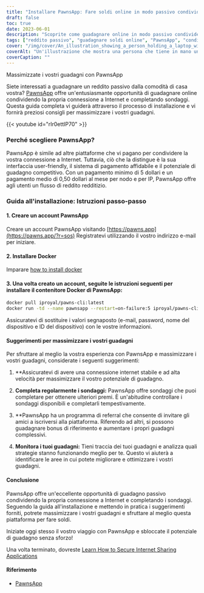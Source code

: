 ```yaml
---
title: "Installare PawnsApp: Fare soldi online in modo passivo condividendo Internet"
draft: false
toc: true
date: 2023-06-01
description: "Scoprite come guadagnare online in modo passivo condividendo la vostra connessione a Internet e completando i sondaggi con PawnsApp."
tags: ["reddito passivo", "guadagnare soldi online", "PawnsApp", "condivisione di internet", "completamento del sondaggio", "pagamento minimo", "pagamento medio", "guadagnare online", "attività secondaria", "lavorare da casa", "guadagnare premi", "monetizzare internet", "condivisione digitale", "generazione di reddito", "indipendenza finanziaria", "guadagnare un reddito extra", "sondaggi online", "reddito basato sulla tecnologia", "strategia di monetizzazione", "economia digitale", "rete peer-to-peer", "flusso di reddito", "Internet a casa", "opportunità di guadagno", "utilizzo di internet", "premi del sondaggio", "fare soldi online", "soldi facili", "premi digitali", "monetizzazione di internet", "guadagni passivi"]
cover: "/img/cover/An_illustration_showing_a_person_holding_a_laptop_with_a_money.png"
coverAlt: "Un'illustrazione che mostra una persona che tiene in mano un computer portatile con un simbolo di denaro sullo schermo, che rappresenta il guadagno passivo attraverso la condivisione di Internet e il completamento di sondaggi con PawnsApp."
coverCaption: ""
---
```

 Massimizzate i vostri guadagni con PawnsApp

Siete interessati a guadagnare un reddito passivo dalla comodità di casa vostra? [PawnsApp](https://pawns.app/?r=sos) offre un'entusiasmante opportunità di guadagnare online condividendo la propria connessione a Internet e completando sondaggi. Questa guida completa vi guiderà attraverso il processo di installazione e vi fornirà preziosi consigli per massimizzare i vostri guadagni.

{{< youtube id="rIr0ettIP70" >}}

### Perché scegliere PawnsApp?

PawnsApp è simile ad altre piattaforme che vi pagano per condividere la vostra connessione a Internet. Tuttavia, ciò che la distingue è la sua interfaccia user-friendly, il sistema di pagamento affidabile e il potenziale di guadagno competitivo. Con un pagamento minimo di 5 dollari e un pagamento medio di 0,50 dollari al mese per nodo e per IP, PawnsApp offre agli utenti un flusso di reddito redditizio.

### Guida all'installazione: Istruzioni passo-passo

#### 1. Creare un account PawnsApp

Creare un account PawnsApp visitando [https://pawns.app](https://pawns.app/?r=sos) Registratevi utilizzando il vostro indirizzo e-mail per iniziare.

#### 2. Installare Docker

Imparare [how to install docker](https://simeononsecurity.com/other/creating-profitable-low-powered-crypto-miners/#installing-docker)

#### 3. Una volta creato un account, seguite le istruzioni seguenti per installare il contenitore Docker di PawnsApp:

```bash
docker pull iproyal/pawns-cli:latest
docker run -td --name pawnsapp --restart=on-failure:5 iproyal/pawns-cli:latest -email=email@example.com -password=change_me -device-name=raspberrypi -device-id=raspberrypi1 -accept-tos
```
Assicuratevi di sostituire i valori segnaposto (e-mail, password, nome del dispositivo e ID del dispositivo) con le vostre informazioni.

#### Suggerimenti per massimizzare i vostri guadagni

Per sfruttare al meglio la vostra esperienza con PawnsApp e massimizzare i vostri guadagni, considerate i seguenti suggerimenti:

1. **Assicuratevi di avere una connessione internet stabile e ad alta velocità per massimizzare il vostro potenziale di guadagno.

2. **Completa regolarmente i sondaggi:** PawnsApp offre sondaggi che puoi completare per ottenere ulteriori premi. È un'abitudine controllare i sondaggi disponibili e completarli tempestivamente.

3. **PawnsApp ha un programma di referral che consente di invitare gli amici a iscriversi alla piattaforma. Riferendo ad altri, si possono guadagnare bonus di riferimento e aumentare i propri guadagni complessivi.

4. **Monitora i tuoi guadagni:** Tieni traccia dei tuoi guadagni e analizza quali strategie stanno funzionando meglio per te. Questo vi aiuterà a identificare le aree in cui potete migliorare e ottimizzare i vostri guadagni.

#### Conclusione

PawnsApp offre un'eccellente opportunità di guadagno passivo condividendo la propria connessione a Internet e completando i sondaggi. Seguendo la guida all'installazione e mettendo in pratica i suggerimenti forniti, potrete massimizzare i vostri guadagni e sfruttare al meglio questa piattaforma per fare soldi.

Iniziate oggi stesso il vostro viaggio con PawnsApp e sbloccate il potenziale di guadagno senza sforzo!

Una volta terminato, dovreste [Learn How to Secure Internet Sharing Applications](https://simeononsecurity.com/other/how-to-secure-internet-sharing-applications/)

#### Riferimento
- [PawnsApp](https://pawns.app/?r=sos)
